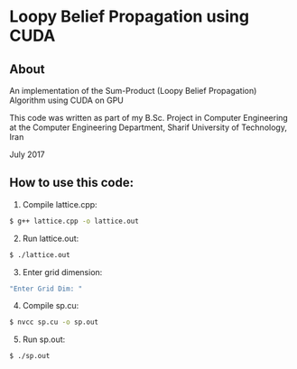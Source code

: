 # Loopy Belief Propagation using CUDA

## About

An implementation of the Sum-Product (Loopy Belief Propagation) Algorithm using CUDA on GPU

This code was written as part of my B.Sc. Project in Computer Engineering at the Computer Engineering Department, Sharif University of Technology, Iran

July 2017

## How to use this code:

1. Compile lattice.cpp: 
```bash
$ g++ lattice.cpp -o lattice.out
```
2. Run lattice.out: 
```bash
$ ./lattice.out
```
3. Enter grid dimension: 
```bash
"Enter Grid Dim: "
```
4. Compile sp.cu: 
```bash
$ nvcc sp.cu -o sp.out
```
5. Run sp.out: 
```bash
$ ./sp.out 
```
